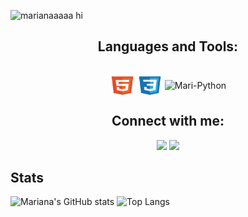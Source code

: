 ![marianaaaaa hi](https://github.com/user-attachments/assets/3a6b8187-3501-4a66-8099-037dd28c39d4)


<!--![Visitor Count](https://profile-counter.glitch.me/MarianaAa01/count.svg)-->
<h2 align="center">Languages and Tools:</h2>  

<div align="center" style="display: inline_block"><br>
  <img align="center" alt="Mari-HTML" height="30" width="40" src="https://raw.githubusercontent.com/devicons/devicon/master/icons/html5/html5-original.svg">
  <img align="center" alt="Mari-CSS" height="30" width="40" src="https://raw.githubusercontent.com/devicons/devicon/master/icons/css3/css3-original.svg">
  <img align="center" alt="Mari-Python" height="30" width="40" src="https://cdn.jsdelivr.net/gh/devicons/devicon@latest/icons/python/python-original.svg">
</div>

<h2 align="center">Connect with me:</h2>
<div align="center"> 
  <a href = "mailto:marianaa.sc.03@gmail.com"><img src="https://img.shields.io/badge/Gmail-D14836?style=for-the-badge&logo=gmail&logoColor=white" target="_blank"></a>
  <a href="https://www.linkedin.com/in/mariana-carvalho-841192297/" target="_blank"><img src="https://img.shields.io/badge/LinkedIn-0077B5?style=for-the-badge&logo=linkedin&logoColor=white" target="_blank"></a> 
</div>

## Stats
![Mariana's GitHub stats](https://github-readme-stats.vercel.app/api?username=MarianaAa01&theme=vue-dark)
![Top Langs](https://github-readme-stats.vercel.app/api/top-langs/?username=MarianaAa01&layout=compact&theme=vue-dark)
